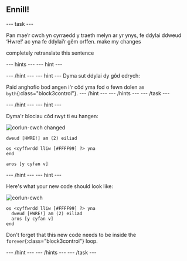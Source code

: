 ## Ennill!

\--- task \---

Pan mae’r cwch yn cyrraedd y traeth melyn ar yr ynys, fe ddylai ddweud ‘Hwre!’ ac yna fe ddylai’r gêm orffen. make my changes

completely retranslate this sentence

\--- hints \--- \--- hint \---

\--- /hint \--- \--- hint \--- Dyma sut ddylai dy gôd edrych: 

Paid anghofio bod angen i'r côd yma fod o fewn dolen `am byth`{:class="block3control"}. \--- /hint \--- \--- /hints \--- \--- /task \---

\--- /hint \--- \--- hint \---

Dyma'r blociau côd rwyt ti eu hangen:

![corlun-cwch changed](images/boat_resize.png)

```blocks3
dweud [HWRE!] am (2) eiliad

os <cyffwrdd lliw [#FFFF99] ?> yna
end

aros [y cyfan v]

```

\--- /hint \--- \--- hint \---

Here's what your new code should look like:

![corlun-cwch](images/boat_resize.png)

```blocks3
os <cyffwrdd lliw [#FFFF99] ?> yna 
  dweud [HWRE!] am (2) eiliad
  aros [y cyfan v]
end
```

Don't forget that this new code needs to be inside the `forever`{:class="block3control"} loop.

\--- /hint \--- \--- /hints \--- \--- /task \---
